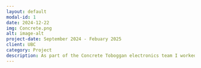 ```yaml
---
layout: default
modal-id: 1
date: 2024-12-22
img: Concrete.png
alt: image-alt
project-date: September 2024 - Febuary 2025
client: UBC
category: Project
description: As part of the Concrete Toboggan electronics team I worked on a short first person shooter. I made the UI and also worked some level design. 
---
```


